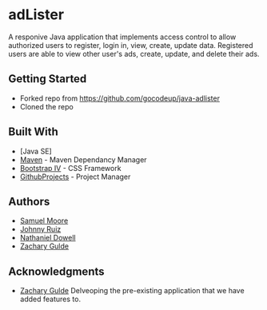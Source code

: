 # adLister
A responive Java application that implements access control to allow authorized users to register, login in, view, create, update data.
Registered users are able to view other user's ads, create, update, and delete their ads. 

## Getting Started
* Forked repo from https://github.com/gocodeup/java-adlister
* Cloned the repo

## Built With
* [Java SE]
* [Maven](https://maven.apache.org/) - Maven Dependancy Manager
* [Bootstrap IV](https://getbootstrap.com/) - CSS Framework
* [GithubProjects](https://help.github.com/en/articles/about-project-boards) - Project Manager

## Authors
* [Samuel Moore](https://github.com/samuelmoorec)
* [Johnny Ruiz](https://github.com/johnnyruiz)
* [Nathaniel Dowell](https://github.com/NathanielDowell)
* [Zachary Gulde](https://github.com/zgulde)

## Acknowledgments
* [Zachary Gulde](https://github.com/zgulde)
Delveoping the pre-existing application that we have added features to.

